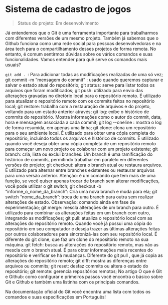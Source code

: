 <h1>Sistema de cadastro de jogos</h1>

>Status do projeto: Em desenvolvimento

Já entendemos que o Git é uma ferramenta importante para trabalharmos com diferentes versões de um mesmo projeto. Também já sabemos que o Github funciona como uma rede social para pessoas desenvolvedoras e na área tech para o compartilhamento desses projetos de forma remota. No entanto, é comum sentirmos dúvidas sobre os vários comandos e suas funcionalidades. Vamos entender para quê serve os comandos mais usuais?

````git add . ````: Para adicionar todas as modificações realizadas de uma só vez;
git commit -m “mensagem do commit” : usado quando queremos capturar e salvar o estado atual do repositório;
git status: serve para listar todos os arquivos que foram modificados;
git push: utilizado para envio das alterações gravadas no diretório local para o repositório remoto. É utilizado para atualizar o repositório remoto com os commits feitos no repositório local;
git restore: trabalha com a restauração de arquivos e do projeto, voltando para um estado anterior através;
git log: exibe o histórico de commits do repositório. Mostra informações como o autor do commit, data, hora e mensagem associada a cada commit;
git log --oneline : mostra o log de forma resumida, em apenas uma linha;
git clone: clona um repositório para o seu ambiente local. É utilizado para obter uma cópia completa do repositório, incluindo todos os arquivos e histórico de commits. É utilizado quando você deseja obter uma cópia completa de um repositório remoto para começar um novo projeto ou colaborar com um projeto existente;
git branch: cria, lista ou exclui branches. Um branch é uma ramificação do histórico de commits, permitindo trabalhar em paralelo em diferentes versões do projeto;
git checkout: altera o branch atual ou restaura arquivos. É utilizado para alternar entre branches existentes ou restaurar arquivos para uma versão anterior. Atenção: é um comando que tem mais de uma função, se você quiser apenas trocar de branch sem alterar modificações, você pode utilizar o git switch;
git checkout -b “informe_o_nome_da_branch”: Cria uma nova branch e muda para ela;
git switch “nome_da_branch”: troca de uma branch para outra sem realizar alterações de estado. Observação: comando ainda em fase de experimentação;
git merge: mescla alterações de um branch para outro. É utilizado para combinar as alterações feitas em um branch com outro, integrando as modificações;
git pull: atualiza o repositório local com as alterações do repositório remoto. Quando você já possui uma cópia do repositório em seu computador e deseja trazer as últimas alterações feitas por outros colaboradores para sincronizá-las com seu repositório local. É diferente do git clone, que faz um clone do repositório remoto na sua máquina.
git fetch: busca as alterações do repositório remoto, mas não as mescla com o branch atual. É para obter informações mais recentes do repositório e verificar se há mudanças. Diferente do git pull , que já copia as alterações do repositório remoto;
git diff: mostra as diferenças entre arquivos ou commits;
git reset: desfaz commits ou altera o estado do repositório;
git remote: gerencia repositórios remotos;
No artigo O que é Git e Github: como configurar e primeiros passos você encontra o básico sobre Git e Github e também uma listinha com os principais comandos.

Na documentação oficial do Git você encontra uma lista com todos os comandos e suas especificações em Português!